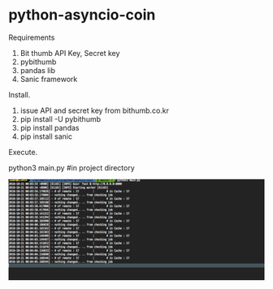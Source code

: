 # python-asyncio-coin


Requirements

1. Bit thumb API Key, Secret key
2. pybithumb
3. pandas lib 
4. Sanic framework

 

Install.
1. issue API and secret key from bithumb.co.kr
2. pip install -U pybithumb
3. pip install pandas
4. pip install sanic


Execute.

python3 main.py #in project directory

![screenshot](Screenshot-1.png)